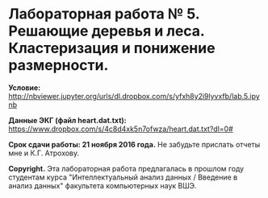 # Лабораторная работа № 5. Решающие деревья и леса. Кластеризация и понижение размерности.

**Условие:** http://nbviewer.jupyter.org/urls/dl.dropbox.com/s/yfxh8y2i9lyvxfb/lab.5.ipynb

**Данные ЭКГ (файл heart.dat.txt):** https://www.dropbox.com/s/4c8d4xk5n7ofwza/heart.dat.txt?dl=0#

**Срок сдачи работы: 21 ноября 2016 года.** Не забудьте прислать отчеты мне и К.Г. Атрохову.

**Copyright.** Эта лабораторная работа предлагалась в прошлом году студентам курса "Интеллектуальный анализ данных / Введение в анализ данных" факультета компьютерных наук ВШЭ.
